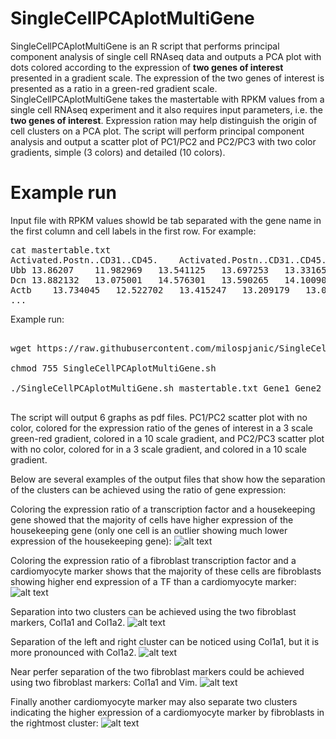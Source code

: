 # SingleCellPCAplotMultiGene

SingleCellPCAplotMultiGene is an R script that performs principal component analysis of single cell RNAseq data and outputs a PCA plot with dots colored according to the expression of **two genes of interest** presented in a gradient scale. The expression of the two genes of interest is presented as a ratio in a green-red gradient scale. SingleCellPCAplotMultiGene takes the mastertable with RPKM values from a single cell RNAseq experiment and it also requires input parameters, i.e. the **two genes of interest**. Expression ration may help distinguish the origin of cell clusters on a PCA plot. The script will perform principal component analysis and output a scatter plot of PC1/PC2 and PC2/PC3 with two color gradients, simple (3 colors) and detailed (10 colors).

# Example run

Input file with RPKM values showld be tab separated with the gene name in the first column and cell labels in the first row. For example:

<pre>
cat mastertable.txt
Activated.Postn..CD31..CD45.	Activated.Postn..CD31..CD45..1	Activated.Postn..CD31..CD45..2	Activated.Postn..CD31..CD45..3	Activated.Postn..CD31..CD45..4	Activated.Postn..CD31..CD45..5	Activated.Postn..CD31..CD45..6	Activated.Postn..CD31..CD45..7	Activated.Postn..CD31..CD45..8	Activated.Postn..CD31..CD45..9	Activated.Postn..CD31..CD45..10	Activated.Postn..CD31..CD45..11	Activated.Postn..CD31..CD45..12	Activated.Postn..CD31..CD45..13	Activated.Postn..CD31..CD45..14	Activated.Postn..CD31..CD45..15	Activated.Postn..CD31..CD45..16	Activated.Postn..CD31..CD45..17	Activated.Postn..CD31..CD45..18	Activated.Postn..CD31..CD45..19	Activated.Postn..CD31..CD45..20	Activated.Postn..CD31..CD45..21	Activated.Postn..CD31..CD45..22	Activated.Postn..CD31..CD45..23	Activated.Postn.traced.Postn..CD31..CD45.	Activated.Postn.traced.Postn..CD31..CD45..1	Activated.Postn.traced.Postn..CD31..CD45..2	Activated.Postn.traced.Postn..CD31..CD45..3	Activated.Postn.traced.Postn..CD31..CD45..4	Activated.Postn.traced.Postn..CD31..CD45..5	Activated.Postn.traced.Postn..CD31..CD45..6	Activated.Postn.traced.Postn..CD31..CD45..7	Activated.Postn.traced.Postn..CD31..CD45..8	Activated.Postn.traced.Postn..CD31..CD45..9	Activated.Postn.traced.Postn..CD31..CD45..10	Activated.Postn.traced.Postn..CD31..CD45..11	Activated.Postn.traced.Postn..CD31..CD45..12	Activated.Postn.traced.Postn..CD31..CD45..13	Activated.Postn.traced.Postn..CD31..CD45..14	Activated.Postn.traced.Postn..CD31..CD45..15	Activated.Postn.traced.Postn..CD31..CD45..16	Activated.Postn.traced.Postn..CD31..CD45..17	Activated.Postn.traced.Postn..CD31..CD45..18	Activated.Postn.traced.Postn..CD31..CD45..19	Activated.Postn.traced.Postn..CD31..CD45..20	Activated.Postn.traced.Postn..CD31..CD45..21	Activated.Postn.traced.Postn..CD31..CD45..22	Activated.Postn.traced.Postn..CD31..CD45..23	Activated.Postn.traced.Postn..CD31..CD45..24	Activated.Postn.traced.Postn..CD31..CD45..25	Activated.Postn.traced.Postn..CD31..CD45..26	Activated.Postn..CD31..CD45..24	Activated.Postn..CD31..CD45..25	Activated.Postn..CD31..CD45..26	Activated.Postn..CD31..CD45..27	Activated.Postn..CD31..CD45..28	Activated.Postn..CD31..CD45..29	Activated.Postn..CD31..CD45..30	Activated.Postn..CD31..CD45..31	Activated.Postn..CD31..CD45..32	Activated.Postn..CD31..CD45..33	Activated.Postn..CD31..CD45..34	Activated.Postn..CD31..CD45..35	Activated.Postn..CD31..CD45..36	Activated.Postn..CD31..CD45..37	Activated.Postn..CD31..CD45..38	Activated.Postn..CD31..CD45..39	Activated.Postn..CD31..CD45..40	Activated.Postn..CD31..CD45..41	Activated.Postn..CD31..CD45..42	Activated.Postn..CD31..CD45..43	Activated.Postn..CD31..CD45..44	Activated.Postn..CD31..CD45..45	Activated.Postn..CD31..CD45..46	Activated.Postn..CD31..CD45..47	Activated.Postn..CD31..CD45..48	Activated.Postn..CD31..CD45..49	Activated.Postn..CD31..CD45..50	Activated.Postn..CD31..CD45..51	Activated.Tcf21.Traced..Act..TCF21.	Activated.Tcf21.Traced..Act..TCF21..1	Activated.Tcf21.Traced..Act..TCF21..2	Activated.Tcf21.Traced..Act..TCF21..3	Activated.Tcf21.Traced..Act..TCF21..4	Activated.Tcf21.Traced..Act..TCF21..5	Activated.Tcf21.Traced..Act..TCF21..6	Activated.Tcf21.Traced..Act..TCF21..7	Activated.Tcf21.Traced..Act..TCF21..8	Activated.Tcf21.Traced..Act..TCF21..9	Activated.Tcf21.Traced..Act..TCF21..10	Activated.Tcf21.Traced..Act..TCF21..11	Activated.Tcf21.Traced..Act..TCF21..12	Activated.Tcf21.Traced..Act..TCF21..13	Activated.Tcf21.Traced..Act..TCF21..14	Activated.Tcf21.Traced..Act..TCF21..15	Activated.Tcf21.Traced..Act..TCF21..16	Activated.Tcf21.Traced..Act..TCF21..17	Activated.Tcf21.Traced..Act..TCF21..18	Activated.Tcf21.Traced..Act..TCF21..19	Activated.Tcf21.Traced..Act..TCF21..20	Activated.Tcf21.Traced..Act..TCF21..21	Activated.Tcf21.Traced..Act..TCF21..22	Activated.Tcf21.Traced..Act..TCF21..23	Activated.Tcf21.Traced..Act..TCF21..24	Activated.Tcf21.Traced..Act..TCF21..25	Activated.Tcf21.Traced..Act..TCF21..26	Activated.Tcf21.Traced..Act..TCF21..27	Activated.Tcf21.Traced..Act..TCF21..28	Activated.Tcf21.Traced..Act..TCF21..29	Activated.Tcf21.Traced..Act..TCF21..30	Activated.Tcf21.Traced..Act..TCF21..31	Activated.Tcf21.Traced..Act..TCF21..32	Activated.Tcf21.Traced..Act..TCF21..33	Activated.Tcf21.Traced..Act..TCF21..34	Activated.Tcf21.Traced..Act..TCF21..35	Activated.Tcf21.Traced..Act..TCF21..36	Activated.Tcf21.Traced..Act..TCF21..37	Activated.Tcf21.Traced..Act..TCF21..38	Activated.Tcf21.Traced..Act..TCF21..39	Activated.Tcf21.Traced..Act..TCF21..40	Activated.Tcf21.Traced..Act..TCF21..41	Activated.Tcf21.Traced..Act..TCF21..42	Activated.Tcf21.Traced..Act..TCF21..43	Postn..resident.CD31..CD45.	Postn..Resident.Tcf21.	Postn..Resident.Tcf21..1	Postn..Resident.Tcf21..2	Resident.Postn..CD31..CD45.	Resident.Postn..CD31..CD45..1	Resident.Postn..CD31..CD45..2	Resident.Postn..CD31..CD45..3	Resident.Postn..CD31..CD45..4	Resident.Postn..CD31..CD45..5	Resident.Postn..CD31..CD45..6	Resident.Postn..CD31..CD45..7	Resident.Postn..CD31..CD45..8	Resident.Postn..CD31..CD45..9	Resident.Postn..CD31..CD45..10	Resident.Postn..CD31..CD45..11	Resident.Tcf21traced.Tcf21...uninjured.	Resident.Tcf21traced.Tcf21...uninjured..1	Resident.Tcf21traced.Tcf21...uninjured..2	Resident.Tcf21traced.Tcf21...uninjured..3	Resident.Tcf21traced.Tcf21...uninjured..4	Resident.Tcf21traced.Tcf21...uninjured..5	Resident.Tcf21traced.Tcf21...uninjured..6	Resident.Tcf21traced.Tcf21...uninjured..7	Resident.Tcf21traced.Tcf21...uninjured..8	Resident.Tcf21traced.Tcf21...uninjured..9	Resident.Tcf21traced.Tcf21...uninjured..10	Resident.Tcf21traced.Tcf21...uninjured..11	Resident.Tcf21traced.Tcf21...uninjured..12	Resident.Tcf21traced.Tcf21...uninjured..13	Resident.Tcf21traced.Tcf21...uninjured..14	Resident.Tcf21traced.Tcf21...uninjured..15	Resident.Tcf21traced.Tcf21...uninjured..16	Untraced.Activated.CD31..CD45..cells.from.scar	Untraced.Activated.CD31..CD45..cells.from.scar.1	Untraced.Activated.CD31..CD45..cells.from.scar.2	Untraced.Activated.CD31..CD45..cells.from.scar.3	Untraced.Activated.CD31..CD45..cells.from.scar.4	Untraced.Activated.CD31..CD45..cells.from.scar.5	Untraced.Activated.CD31..CD45..cells.from.scar.6	Untraced.Activated.CD31..CD45..cells.from.scar.7	Untraced.Activated.CD31..CD45..cells.from.scar.8	Untraced.Activated.CD31..CD45..cells.from.scar.9	Untraced.Activated.CD31..CD45..cells.from.scar.10	Untraced.Activated.CD31..CD45..cells.from.scar.11	Untraced.Activated.CD31..CD45..cells.from.scar.12	Untraced.Activated.CD31..CD45..cells.from.scar.13	Untraced.Activated.CD31..CD45..cells.from.scar.14	Untraced.Activated.CD31..CD45..cells.from.scar.15	Untraced.Activated.CD31..CD45..cells.from.scar.16	Untraced.Activated.CD31..CD45..cells.from.scar.17	Untraced.Activated.CD31..CD45..cells.from.scar.18	Untraced.Activated.CD31..CD45..cells.from.scar.19	Untraced.Activated.CD31..CD45..cells.from.scar.20	Untraced.Activated.CD31..CD45..cells.from.scar.21	Untraced.Activated.CD31..CD45..cells.from.scar.22	Untraced.Activated.CD31..CD45..cells.from.scar.23	Untraced.Activated.CD31..CD45..cells.from.scar.24	Untraced.Activated.CD31..CD45..cells.from.scar.25	Untraced.Activated.CD31..CD45..cells.from.scar.26	Untraced.Activated.CD31..CD45..cells.from.scar.27	Untraced.Activated.CD31..CD45..cells.from.scar.28
Ubb	13.86207	11.982969	13.541125	13.697253	13.33165	13.840584	13.246747	13.458857	13.26546	13.684786	13.597669	13.25915	13.152725	13.771079	13.655919	13.688052	13.673941	13.222902	13.10571	13.851502	14.036093	12.124432	12.97331	13.603688	12.130227	12.993758	12.805208	13.596723	13.071537	12.937836	13.98242	13.699752	13.707857	13.578852	13.505114	13.285303	13.326573	13.536225	13.640275	12.871668	13.378158	13.585896	13.033744	13.583216	13.078607	13.21797	13.644508	13.556689	13.204784	13.555723	13.006861	13.55294	12.949418	13.370037	13.793067	9.233603	13.200138	13.255721	12.728471	9.693918	12.854245	12.576226	13.171809	13.466875	13.680834	13.874989	12.581031	13.037635	13.23231	13.139296	13.203805	12.278761	13.086028	13.445443	7.3041515	13.13601	11.70386	13.086179	13.022582	12.917979	13.348916	14.11031	11.590682	12.868178	13.300514	13.205054	13.375191	12.641065	13.061613	13.38733	13.343003	13.436065	13.284553	12.941179	12.736605	13.115344	13.356303	13.439159	13.124816	13.415038	12.986815	13.74437	12.891072	13.602805	13.569527	13.231581	13.251858	13.6313	13.741398	12.44298	11.957142	13.071979	11.395087	12.756274	13.4373865	12.89822	13.741532	13.614871	13.571794	13.96849	13.524195	12.699591	13.17079	13.668595	13.242242	13.063265	13.443845	13.589277	13.39259	13.62244	13.60457	13.332902	13.095536	12.718382	13.576431	13.310084	13.65144	12.302218	13.468868	13.5846405	13.28735	13.590961	13.085101	13.886997	13.858532	13.38972	13.770371	13.325242	13.4441805	12.087826	13.501807	13.628097	13.243867	13.3985195	13.82952	13.808521	13.06711	13.339168	13.220488	13.629195	13.62505	12.894407	13.045815	12.779445	12.821273	13.861576	13.54156	13.487502	13.459126	12.795243	13.164552	13.539584	12.541845	7.194168	13.108057	13.442842	13.012995	13.543457	12.922864	13.480866	13.445474	11.189922	13.875786	12.85153	14.007434
Dcn	13.882132	13.075001	14.576301	13.590265	14.100907	13.617802	12.681775	14.073322	14.367706	14.354165	13.274112	13.986761	14.302691	13.697014	13.959587	13.649247	13.924157	14.398769	14.060152	14.411955	13.817853	14.451709	12.022597	14.225913	12.148491	12.691384	12.976594	12.659506	11.718438	11.444596	14.186649	11.208649	13.562921	13.366921	12.928359	12.665302	13.542493	13.352703	13.769693	13.2039	12.111941	13.437403	13.476092	14.346797	13.253824	12.882376	13.832033	12.526004	13.55148	13.147661	12.985948	14.457925	13.991306	12.817828	4.064269	11.893489	14.1654215	13.433713	11.694662	5.7535625	12.192932	12.725759	11.582806	11.791403	13.1293955	13.002272	12.97249	13.8485365	12.997706	12.1680765	11.797325	12.107612	13.417193	13.602919	11.230904	13.448433	13.619003	8.01185	13.0395565	12.491058	13.935414	13.617269	12.438251	14.006187	13.744714	12.720655	13.803087	8.021097	11.595772	13.450832	14.346381	13.242195	10.633342	11.9391985	12.953378	12.207495	13.145295	13.229276	13.035693	14.177472	13.318966	13.266651	12.262985	12.983824	14.491799	13.88723	12.887334	12.390604	12.747575	12.780136	13.912891	13.102416	8.855044	12.132081	13.883285	13.505673	12.793871	12.412276	13.631579	13.305122	13.9384	11.657154	13.384231	13.489636	14.395377	14.241587	14.075526	10.747824	13.652056	13.197784	14.447755	14.530513	14.697435	13.583884	14.430207	13.157226	14.372309	14.098441	14.312806	13.964909	14.397525	14.340858	14.039948	13.879531	14.219962	12.821339	14.088046	13.361979	13.815191	14.230721	14.354662	14.278793	14.606532	13.873278	14.243377	13.873586	13.428752	14.159625	13.744516	13.26102	13.382873	14.137183	14.520612	7.802869	12.931742	12.21636	12.353493	12.982377	13.621288	12.461671	13.97395	12.606646	13.683546	12.925924	13.321749	11.0191765	13.517595	13.394469	13.009084	13.810885	12.885342	13.739392	12.864643	14.780031	13.693244
Actb	13.734045	12.522702	13.415247	13.209179	13.056113	13.427856	12.233424	12.887258	12.100704	13.531891	12.820748	13.344985	12.881791	13.600417	13.193485	12.909121	12.898377	12.024754	11.916873	12.750915	12.712462	12.216144	12.8650055	13.198881	12.436209	12.979017	13.691905	12.981638	13.596682	13.925964	11.406142	11.392529	11.683775	12.498023	13.2407055	13.492172	12.483022	12.86085	13.798057	13.232794	13.4168215	13.67703	12.831323	12.208617	12.471388	12.495183	10.690617	13.370143	11.88587	12.386993	12.851105	12.733126	12.636833	12.771518	13.847279	11.798535	12.360644	12.70858	13.827396	13.02202	13.804238	13.682791	13.697816	12.573817	13.623024	13.996163	13.205558	12.876404	13.358192	13.741376	12.387267	13.781056	13.447055	12.4737835	13.336255	13.072685	13.427544	13.44005	13.24184	12.664533	13.154788	13.851693	13.790402	13.273282	13.298301	12.900905	12.929553	13.634423	12.551163	13.090133	12.3847685	12.960629	13.741804	12.916892	13.483205	13.740919	13.832967	13.17246	13.151069	12.881266	10.665685	13.410287	13.370143	13.531974	12.681854	13.1707115	13.693974	13.509228	13.373445	12.707652	13.544967	13.464905	13.361031	13.549852	12.602942	12.342437	13.774049	13.086433	12.778293	11.285748	13.34921	13.488236	13.065959	13.689075	12.808765	13.168075	12.566755	13.537743	13.030241	11.23233	13.2493515	12.19135	11.618789	13.065174	12.070052	12.0976305	12.527914	11.982373	12.535155	13.509334	12.60165	13.029723	13.205435	12.264651	11.777064	12.492098	13.622455	13.485834	13.442727	12.908158	13.396787	13.247888	12.80231	11.660072	12.696563	13.476233	12.894774	12.546756	13.1079035	11.710168	11.094819	11.648384	12.378503	14.788173	12.228651	12.184576	12.879168	11.873432	11.096444	12.660482	11.962317	12.708602	13.085022	12.988616	12.309216	12.827122	11.575345	12.236113	15.5218	13.681532	12.984964	16.016819	14.627011	15.249339	15.783489
...
</pre>

Example run:

<pre>
 
wget https://raw.githubusercontent.com/milospjanic/SingleCellPCAplotMultiGene/master/SingleCellPCAplotMultiGene.sh

chmod 755 SingleCellPCAplotMultiGene.sh

./SingleCellPCAplotMultiGene.sh mastertable.txt Gene1 Gene2

</pre>

The script will output 6 graphs as pdf files. PC1/PC2 scatter plot with no color, colored for the expression ratio of the genes of interest in a 3 scale green-red gradient, colored in a 10 scale gradient, and PC2/PC3 scatter plot with no color, colored for in a 3 scale gradient, and colored in a 10 scale gradient.

Below are several examples of the output files that show how the separation of the clusters can be achieved using the ratio of gene expression:

Coloring the expression ratio of a transcription factor and a housekeeping gene showed that the majority of cells have higher expression of the housekeeping gene (only one cell is an outlier showing much lower expression of the housekeeping gene): 
![alt text](https://github.com/milospjanic/SingleCellPCAplotMultiGene/blob/master/multigene2.p.jpg)

Coloring the expression ratio of a fibroblast transcription factor and a cardiomyocyte marker shows that the majority of these cells are fibroblasts showing higher end expression of a TF than a cardiomyocyte marker: 
![alt text](https://github.com/milospjanic/SingleCellPCAplotMultiGene/blob/master/multigene2.n.jpg)

Separation into two clusters can be achieved using the two fibroblast markers, Col1a1 and Col1a2. 
![alt text](https://github.com/milospjanic/SingleCellPCAplotMultiGene/blob/master/multigene2.m.jpg)

Separation of the left and right cluster can be noticed using Col1a1, but it is more pronounced with Col1a2. 
![alt text](https://github.com/milospjanic/SingleCellPCAplotMultiGene/blob/master/multigene2.l.jpg)

Near perfer separation of the two fibroblast markers could be achieved using two fibroblast markers: Col1a1 and Vim.
![alt text](https://github.com/milospjanic/SingleCellPCAplotMultiGene/blob/master/multigene2.r.jpg)

Finally another cardiomyocyte marker may also separate two clusters indicating the higher expression of a cardiomyocyte marker by fibroblasts in the rightmost cluster: 
![alt text](https://github.com/milospjanic/SingleCellPCAplotMultiGene/blob/master/multigene2.jpg)

</pre>



